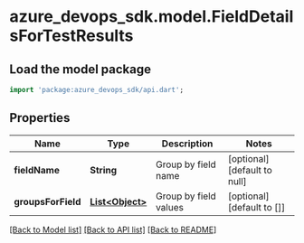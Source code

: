 # azure_devops_sdk.model.FieldDetailsForTestResults

## Load the model package
```dart
import 'package:azure_devops_sdk/api.dart';
```

## Properties
Name | Type | Description | Notes
------------ | ------------- | ------------- | -------------
**fieldName** | **String** | Group by field name | [optional] [default to null]
**groupsForField** | [**List&lt;Object&gt;**](Object.md) | Group by field values | [optional] [default to []]

[[Back to Model list]](../README.md#documentation-for-models) [[Back to API list]](../README.md#documentation-for-api-endpoints) [[Back to README]](../README.md)


